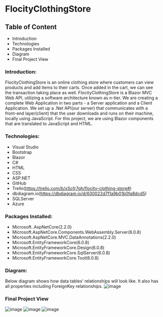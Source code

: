 # FlocityClothingStore
## Table of Content
* Introduction
* Technologies
* Packages Installed
* Diagram
* Final Project View

### Introduction: 
FlocityClothingStore is an online clothing store where customers can view products and add items to their carts. Once added in the cart, we can see the transaction taking place as well. FlocityClothingStore is a Blazor MVC Web API, utilizing a software architecture known as n-tier. 
We are creating a complete Web Application in two parts - a Server application and a Client Application. We set up a .Net API(our server) that communicates with a front-end layer(client) that the user downloads and runs on their machine, locally using JavaScript. For this project, we are using Blazor components that are translated to JavaScript and HTML. 

### Technologies:
* Visual Studio  
* Bootstrap
* Blazor
* C#
* HTML
* CSS
* ASP.NET
* GitHub
* Trello(https://trello.com/b/xSo1r7qh/flocity-clothing-store#)
* dbdiagram.io(https://dbdiagram.io/d/630022d7f1a9b01b0fa8dcd5)
* SQLServer
* Azure

### Packages Installed:
* Microsoft..AspNetCore(2.2.0)
* Microsoft.AspNetCore.Components.WebAssembly.Server(6.0.8)
* Microsoft.AspNetCore.MVC.DataAnnotations(2.2.0)
* Microsoft.EntityFrameworkCore(6.0.8)
* Microsoft.EntityFrameworkCore.Design(6.0.8)
* Microsoft.EntityFrameworkCore.SqlServer(6.0.8)
* Microsoft.EntityFrameworkCore.Tool(6.0.8)

### Diagram:
Below diagram shows how data tables’ relationships will look like. It also has all properties including ForeignKey relationships. 
![image](https://user-images.githubusercontent.com/105662755/187956272-b69506b1-0787-492f-b096-33ef3084f1f8.png)

### Final Project View
![image](https://user-images.githubusercontent.com/105662755/187958591-56466019-eef3-41db-bc04-e94e9001f56d.png)
![image](https://user-images.githubusercontent.com/105662755/187958707-58a00a41-c9ca-4949-9f4d-d16138195cd1.png)
![image](https://user-images.githubusercontent.com/105662755/187960672-08385b9b-c991-486c-8716-5ee571db16ba.png)





